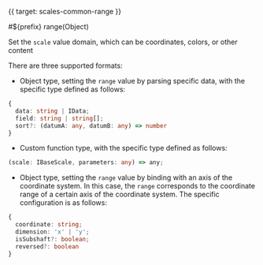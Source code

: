 {{ target: scales-common-range }}

<!-- Syntax elements data, DataSpec -->

#${prefix} range(Object)

Set the `scale` value domain, which can be coordinates, colors, or other content

There are three supported formats:

- Object type, setting the `range` value by parsing specific data, with the specific type defined as follows:

```ts
{
  data: string | IData;
  field: string | string[];
  sort?: (datumA: any, datumB: any) => number
}
```

- Custom function type, with the specific type defined as follows:

```ts
(scale: IBaseScale, parameters: any) => any;
```

- Object type, setting the `range` value by binding with an axis of the coordinate system. In this case, the `range` corresponds to the coordinate range of a certain axis of the coordinate system. The specific configuration is as follows:

```ts
{
  coordinate: string;
  dimension: 'x' | 'y';
  isSubshaft?: boolean;
  reversed?: boolean
}
```